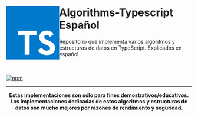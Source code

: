 <div>
    <img src="public/TS.png" align="left" width="144px"> <h1>Algorithms-Typescript Español</h1>
    <p>Repositorio que implementa varios algoritmos y estructuras de datos en TypeScript. Explicados en español</p>
    <br>
    <br>
</div>
<div align="center">
    <div align="left">
        <a align="center" href="https://www.npmjs.com/package/typescript"><img alt="npm" src="https://img.shields.io/npm/v/typescript?label=typescript"></a>
    </div>
<hr>
<b>Estas implementaciones son sólo para fines demostrativos/educativos. Las implementaciones dedicadas de estos algoritmos y estructuras de datos son mucho mejores por razones de rendimiento y seguridad.</b>
</div>
